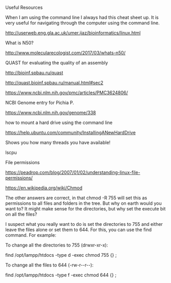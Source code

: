 Useful Resources

When I am using the command line I always had this cheat sheet up. It is very useful for navigating through the computer using the command line.

http://userweb.eng.gla.ac.uk/umer.ijaz/bioinformatics/linux.html

What is N50?

http://www.molecularecologist.com/2017/03/whats-n50/

QUAST for evaluating the quality of an assembly

http://bioinf.spbau.ru/quast

http://quast.bioinf.spbau.ru/manual.html#sec2


https://www.ncbi.nlm.nih.gov/pmc/articles/PMC3624806/


NCBI Genome entry for Pichia P.

https://www.ncbi.nlm.nih.gov/genome/338


how to mount a hard drive using the command line

https://help.ubuntu.com/community/InstallingANewHardDrive


Shows you how many threads you have available! 

lscpu


File permissions 

https://peadrop.com/blog/2007/01/02/understanding-linux-file-permissions/

https://en.wikipedia.org/wiki/Chmod

The other answers are correct, in that chmod -R 755 will set this as permissions to all files and folders in the tree. But why on earth would you want to? It might make sense for the directories, but why set the execute bit on all the files?

I suspect what you really want to do is set the directories to 755 and either leave the files alone or set them to 644. For this, you can use the find command. For example:

To change all the directories to 755 (drwxr-xr-x):

find /opt/lampp/htdocs -type d -exec chmod 755 {} \;

To change all the files to 644 (-rw-r--r--):

find /opt/lampp/htdocs -type f -exec chmod 644 {} \;


